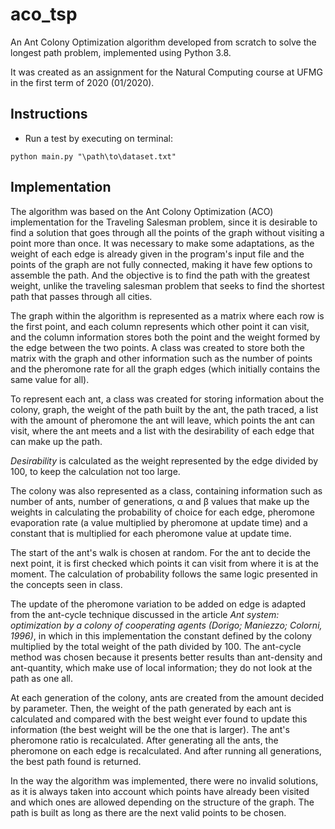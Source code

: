 # aco_tsp

An Ant Colony Optimization algorithm developed from scratch to solve the longest path problem, implemented using Python 3.8.

It was created as an assignment for the Natural Computing course at UFMG in the first term of 2020 (01/2020).

## Instructions

* Run a test by executing on terminal:

`python main.py "\path\to\dataset.txt"`

## Implementation

The algorithm was based on the Ant Colony Optimization (ACO) implementation for the Traveling Salesman problem, 
since it is desirable to find a solution that goes through all the points of the graph without visiting a point more than once. 
It was necessary to make some adaptations, as the weight of each edge is already given in the program's input file and 
the points of the graph are not fully connected, making it have few options to assemble the path. And the objective is 
to find the path with the greatest weight, unlike the traveling salesman problem that seeks to find the shortest path 
that passes through all cities. 

The graph within the algorithm is represented as a matrix where each row is the first point, and each column represents 
which other point it can visit, and the column information stores both the point and the weight formed by the edge
between the two points. A class was created to store both the matrix with the graph and other information such as 
the number of points and the pheromone rate for all the graph edges (which initially contains the same value for all). 

To represent each ant, a class was created for storing information about the colony, graph, the weight of the path 
built by the ant, the path traced, a list with the amount of pheromone the ant will leave, which points the ant can 
visit, where the ant meets and a list with the desirability of each edge that can make up the path. 

_Desirability_ is 
calculated as the weight represented by the edge divided by 100, to keep the calculation not too large. 

The colony was 
also represented as a class, containing information such as number of ants, number of generations, α and β values 
that make up the weights in calculating the probability of choice for each edge, pheromone evaporation rate 
(a value multiplied by pheromone at update time) and a constant that is multiplied for each pheromone value at 
update time. 

The start of the ant's walk is chosen at random. For the ant to decide the next point, it is 
first checked which points it can visit from where it is at the moment. The calculation of probability follows the same 
logic presented in the concepts seen in class. 

The update of the pheromone variation to be added on edge is adapted from the ant-cycle technique discussed in the 
article _Ant system: optimization by a colony of cooperating agents (Dorigo; Maniezzo; Colorni, 1996)_, 
in which in this implementation the constant defined by the colony multiplied by the total weight of 
the path divided by 100. The ant-cycle method was chosen because it presents better results than ant-density 
and ant-quantity, which make use of local information; they do not look at the path as one all. 

At each generation of the colony, ants are created from the amount decided by parameter. 
Then, the weight of the path generated by each ant is calculated and compared with the best weight
ever found to update this information (the best weight will be the one that is larger). 
The ant's pheromone ratio is recalculated. After generating all the ants, the pheromone on each edge is 
recalculated. And after running all generations, the best path found is returned. 

In the way the algorithm was 
implemented, there were no invalid solutions, as it is always taken into account which points have already 
been visited and which ones are allowed depending on the structure of the graph. The path is built as long as there are the next valid points to be chosen.
